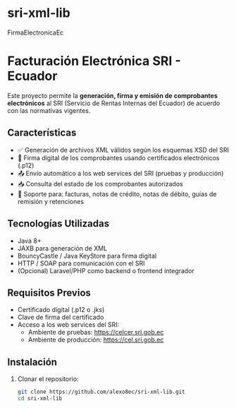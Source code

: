 # sri-xml-lib
FirmaElectronicaEc
# Facturación Electrónica SRI - Ecuador

Este proyecto permite la **generación, firma y emisión de comprobantes electrónicos** al SRI (Servicio de Rentas Internas del Ecuador) de acuerdo con las normativas vigentes.

## Características

- ✅ Generación de archivos XML válidos según los esquemas XSD del SRI
- 🔐 Firma digital de los comprobantes usando certificados electrónicos (.p12)
- 📤 Envío automático a los web services del SRI (pruebas y producción)
- 📥 Consulta del estado de los comprobantes autorizados
- 🧾 Soporte para: facturas, notas de crédito, notas de débito, guías de remisión y retenciones

## Tecnologías Utilizadas

- Java 8+
- JAXB para generación de XML
- BouncyCastle / Java KeyStore para firma digital
- HTTP / SOAP para comunicación con el SRI
- (Opcional) Laravel/PHP como backend o frontend integrador

## Requisitos Previos

- Certificado digital (.p12 o .jks)
- Clave de firma del certificado
- Acceso a los web services del SRI:
  - Ambiente de pruebas: https://celcer.sri.gob.ec
  - Ambiente de producción: https://cel.sri.gob.ec

## Instalación

1. Clonar el repositorio:
   ```bash
   git clone https://github.com/alexo8ec/sri-xml-lib.git
   cd sri-xml-lib